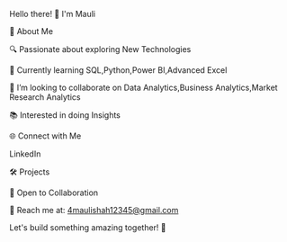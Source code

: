 Hello there! 👋 I'm Mauli

🚀 About Me
 
 🔍 Passionate about exploring New Technologies
  
 🌱 Currently learning SQL,Python,Power BI,Advanced Excel
  
  💞️ I’m looking to collaborate on Data Analytics,Business Analytics,Market Research Analytics
  
  📚 Interested in doing Insights
  
🌐 Connect with Me
  
  LinkedIn
  
  🛠️ Projects


  🤝 Open to Collaboration
  
  📧 Reach me at: 4maulishah12345@gmail.com
  
 Let's build something amazing together! 🚀
